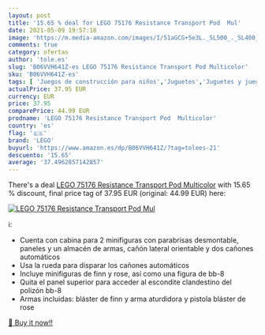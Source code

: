 ```yaml
---
layout: post
title: '15.65 % deal for LEGO 75176 Resistance Transport Pod  Mul'
date: 2021-05-09 19:57:18
image: 'https://m.media-amazon.com/images/I/51aGCG+5e3L._SL500_._SL400_.jpg'
comments: true
category: ofertas
author: 'tole.es'
slug: 'B06VVH641Z-es LEGO 75176 Resistance Transport Pod Multicolor'
sku: 'B06VVH641Z-es'
tags: [ 'Juegos de construcción para niños','Juguetes','Juguetes y juegos','lego', ]
actualPrice: 37.95 EUR
currency: EUR
price: 37.95
comparePrice: 44.99 EUR
prodname: 'LEGO 75176 Resistance Transport Pod  Multicolor'
country: 'es'
flag: '🇪🇸'
brand: 'LEGO'
buyurl: 'https://www.amazon.es/dp/B06VVH641Z/?tag=tolees-21'
descuento: '15.65'
average: '37.4962857142857'
---
```


There's a deal [LEGO 75176 Resistance Transport Pod  Multicolor](https://www.amazon.es/dp/B06VVH641Z/?tag=tolees-21)  with  15.65 % discount, final price tag of  37.95 EUR (original: 44.99 EUR) here:

[![LEGO 75176 Resistance Transport Pod  Mul](https://m.media-amazon.com/images/I/51aGCG+5e3L._SL500_._SL400_.jpg)](https://www.amazon.es/dp/B06VVH641Z/?tag=tolees-21)

ℹ️:

- Cuenta con cabina para 2 minifiguras con parabrisas desmontable, paneles y un almacén de armas, cañón lateral orientable y dos cañones automáticos
- Usa la rueda para disparar los cañones automáticos
- Incluye minifiguras de finn y rose, así como una figura de bb-8
- Quita el panel superior para acceder al escondite clandestino del polizón bb-8
- Armas incluidas: bláster de finn y arma aturdidora y pistola bláster de rose

[🛒 Buy it now!!](https://www.amazon.es/dp/B06VVH641Z/?tag=tolees-21)
